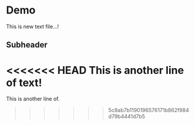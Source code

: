 # Demo

This is new text file...!

## Subheader

<<<<<<< HEAD
This is another line of text!
=======
This is another line of.
>>>>>>> 5c8ab7b1190196576171b862f984d79b4441d7b5
